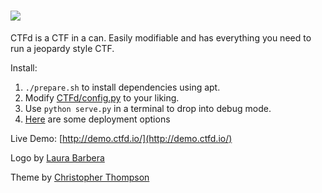 ![](https://raw.githubusercontent.com/isislab/CTFd/master/CTFd/static/original/img/logo.png)
====

CTFd is a CTF in a can. Easily modifiable and has everything you need to run a jeopardy style CTF.

Install: 
 1. `./prepare.sh` to install dependencies using apt.
 2. Modify [CTFd/config.py](https://github.com/isislab/CTFd/blob/master/CTFd/config.py) to your liking.
 3. Use `python serve.py` in a terminal to drop into debug mode.
 4. [Here](https://github.com/isislab/CTFd/wiki/Deployment) are some deployment options

Live Demo:
[http://demo.ctfd.io/](http://demo.ctfd.io/)

Logo by [Laura Barbera](http://www.laurabb.com/)

Theme by [Christopher Thompson](https://github.com/breadchris)
